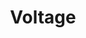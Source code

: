 ---
title: "Voltage"
url: /ciudad-autonoma-de-buenos-aires/voltage-avenida-avellaneda/
shop: general
---